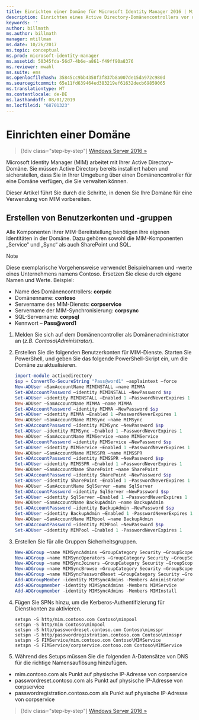 ```yaml
---
title: Einrichten einer Domäne für Microsoft Identity Manager 2016 | Microsoft-Dokumentation
description: Einrichten eines Active Directory-Domänencontrollers vor der Installation von MIM 2016
keywords: ''
author: billmath
ms.author: billmath
manager: mtillman
ms.date: 10/26/2017
ms.topic: conceptual
ms.prod: microsoft-identity-manager
ms.assetid: 50345fda-56d7-4b6e-a861-f49ff90a8376
ms.reviewer: mwahl
ms.suite: ems
ms.openlocfilehash: 35845cc9bb4358f3f837b8a007de15da972c980d
ms.sourcegitcommit: 65e11fd639464ed383219ef61632decb69859065
ms.translationtype: HT
ms.contentlocale: de-DE
ms.lasthandoff: 08/01/2019
ms.locfileid: "68701323"
---
```

# <a name="set-up-a-domain"></a>Einrichten einer Domäne

> [!div class="step-by-step"]
> [Windows Server 2016 »](prepare-server-ws2016.md)

Microsoft Identity Manager (MIM) arbeitet mit Ihrer Active Directory-Domäne. Sie müssen Active Directory bereits installiert haben und sicherstellen, dass Sie in Ihrer Umgebung über einen Domänencontroller für eine Domäne verfügen, die Sie verwalten können.

Dieser Artikel führt Sie durch die Schritte, in denen Sie Ihre Domäne für eine Verwendung von MIM vorbereiten.

## <a name="create-user-accounts-and-groups"></a>Erstellen von Benutzerkonten und -gruppen

Alle Komponenten Ihrer MIM-Bereitstellung benötigen ihre eigenen Identitäten in der Domäne. Dazu gehören sowohl die MIM-Komponenten „Service“ und „Sync“ als auch SharePoint und SQL.

> [!NOTE]
> Diese exemplarische Vorgehensweise verwendet Beispielnamen und -werte eines Unternehmens namens Contoso. Ersetzen Sie diese durch eigene Namen und Werte. Beispiel:
> - Name des Domänencontrollers: **corpdc**
> - Domänenname: **contoso**
> - Servername des MIM-Diensts: **corpservice**
> - Servername der MIM-Synchronisierung: **corpsync**
> - SQL-Servername: **corpsql**
> - Kennwort – <strong>Pass@word1</strong>

1. Melden Sie sich auf dem Domänencontroller als Domänenadministrator an (*z.B. Contoso\Administrator*).

2. Erstellen Sie die folgenden Benutzerkonten für MIM-Dienste. Starten Sie PowerShell, und geben Sie das folgende PowerShell-Skript ein, um die Domäne zu aktualisieren.

    ```PowerShell
    import-module activedirectory
    $sp = ConvertTo-SecureString "Pass@word1" –asplaintext –force
    New-ADUser –SamAccountName MIMINSTALL –name MIMMA
    Set-ADAccountPassword –identity MIMINSTALL –NewPassword $sp
    Set-ADUser –identity MIMINSTALL –Enabled 1 –PasswordNeverExpires 1
    New-ADUser –SamAccountName MIMMA –name MIMMA
    Set-ADAccountPassword –identity MIMMA –NewPassword $sp
    Set-ADUser –identity MIMMA –Enabled 1 –PasswordNeverExpires 1
    New-ADUser –SamAccountName MIMSync –name MIMSync
    Set-ADAccountPassword –identity MIMSync –NewPassword $sp
    Set-ADUser –identity MIMSync –Enabled 1 –PasswordNeverExpires 1
    New-ADUser –SamAccountName MIMService –name MIMService
    Set-ADAccountPassword –identity MIMService –NewPassword $sp
    Set-ADUser –identity MIMService –Enabled 1 –PasswordNeverExpires 1
    New-ADUser –SamAccountName MIMSSPR –name MIMSSPR
    Set-ADAccountPassword –identity MIMSSPR –NewPassword $sp
    Set-ADUser –identity MIMSSPR –Enabled 1 –PasswordNeverExpires 1
    New-ADUser –SamAccountName SharePoint –name SharePoint
    Set-ADAccountPassword –identity SharePoint –NewPassword $sp
    Set-ADUser –identity SharePoint –Enabled 1 –PasswordNeverExpires 1
    New-ADUser –SamAccountName SqlServer –name SqlServer
    Set-ADAccountPassword –identity SqlServer –NewPassword $sp
    Set-ADUser –identity SqlServer –Enabled 1 –PasswordNeverExpires 1
    New-ADUser –SamAccountName BackupAdmin –name BackupAdmin
    Set-ADAccountPassword –identity BackupAdmin –NewPassword $sp
    Set-ADUser –identity BackupAdmin –Enabled 1 -PasswordNeverExpires 1
    New-ADUser –SamAccountName MIMpool –name BackupAdmin
    Set-ADAccountPassword –identity MIMPool –NewPassword $sp
    Set-ADUser –identity MIMPool –Enabled 1 -PasswordNeverExpires 1
    ```

3.  Erstellen Sie für alle Gruppen Sicherheitsgruppen.

    ```PowerShell
    New-ADGroup –name MIMSyncAdmins –GroupCategory Security –GroupScope Global –SamAccountName MIMSyncAdmins
    New-ADGroup –name MIMSyncOperators –GroupCategory Security –GroupScope Global –SamAccountName MIMSyncOperators
    New-ADGroup –name MIMSyncJoiners –GroupCategory Security –GroupScope Global –SamAccountName MIMSyncJoiners
    New-ADGroup –name MIMSyncBrowse –GroupCategory Security –GroupScope Global –SamAccountName MIMSyncBrowse
    New-ADGroup –name MIMSyncPasswordReset –GroupCategory Security –GroupScope Global –SamAccountName MIMSyncPasswordReset
    Add-ADGroupMember -identity MIMSyncAdmins -Members Administrator
    Add-ADGroupmember -identity MIMSyncAdmins -Members MIMService
    Add-ADGroupmember -identity MIMSyncAdmins -Members MIMInstall
    ```

4.  Fügen Sie SPNs hinzu, um die Kerberos-Authentifizierung für Dienstkonten zu aktivieren.

    ```CMD
    setspn -S http/mim.contoso.com Contoso\mimpool
    setspn -S http/mim Contoso\mimpool
    setspn -S http/passwordreset.contoso.com Contoso\mimsspr
    setspn -S http/passwordregistration.contoso.com Contoso\mimsspr
    setspn -S FIMService/mim.contoso.com Contoso\MIMService
    setspn -S FIMService/corpservice.contoso.com Contoso\MIMService
    ```
5.  Während des Setups müssen Sie die folgenden A-Datensätze von DNS für die richtige Namensauflösung hinzufügen.

- mim.contoso.com als Punkt auf physische IP-Adresse von corpservice
- passwordreset.contoso.com als Punkt auf physische IP-Adresse von corpservice
- passwordregistration.contoso.com als Punkt auf physische IP-Adresse von corpservice

> [!div class="step-by-step"]
> [Windows Server 2016 »](prepare-server-ws2016.md)
